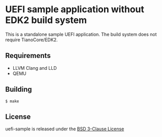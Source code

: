 # UEFI sample application without EDK2 build system

This is a standalone sample UEFI application.
The build system does not require TianoCore/EDK2.

## Requirements

* LLVM Clang and LLD
* QEMU

## Building

```
$ make
```

## License

uefi-sample is released under the [BSD 3-Clause License](LICENSE)
